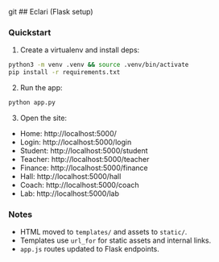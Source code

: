 git ## Eclari (Flask setup)

### Quickstart

1. Create a virtualenv and install deps:

```bash
python3 -m venv .venv && source .venv/bin/activate
pip install -r requirements.txt
```

2. Run the app:

```bash
python app.py
```

3. Open the site:

- Home: http://localhost:5000/
- Login: http://localhost:5000/login
- Student: http://localhost:5000/student
- Teacher: http://localhost:5000/teacher
- Finance: http://localhost:5000/finance
- Hall: http://localhost:5000/hall
- Coach: http://localhost:5000/coach
- Lab: http://localhost:5000/lab

### Notes
- HTML moved to `templates/` and assets to `static/`.
- Templates use `url_for` for static assets and internal links.
- `app.js` routes updated to Flask endpoints.


